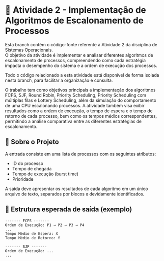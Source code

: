 # 📝 Atividade 2 - Implementação de Algoritmos de Escalonamento de Processos  

Esta branch contém o código-fonte referente à Atividade 2 da disciplina de Sistemas Operacionais.  
O objetivo da atividade é implementar e analisar diferentes algoritmos de escalonamento de processos, compreendendo como cada estratégia impacta o desempenho do sistema e a ordem de execução dos processos.  

Todo o código relacionado a esta atividade está disponível de forma isolada nesta branch, para facilitar a organização e consulta.

O trabalho tem como objetivos principais a implementação dos algoritmos FCFS, SJF, Round Robin, Priority Scheduling, Priority Scheduling com múltiplas filas e Lottery Scheduling, além da simulação do comportamento de uma CPU escalonando processos. A atividade também visa exibir resultados como a ordem de execução, o tempo de espera e o tempo de retorno de cada processo, bem como os tempos médios correspondentes, permitindo a análise comparativa entre as diferentes estratégias de escalonamento.

## 📝 Sobre o Projeto  

A entrada consiste em uma lista de processos com os seguintes atributos:  

- ID do processo  
- Tempo de chegada  
- Tempo de execução (burst time)  
- Prioridade  

A saída deve apresentar os resultados de cada algoritmo em um único arquivo de texto, separados por blocos e devidamente identificados.  

## 📂 Estrutura esperada de saída (exemplo)  

```xt
------- FCFS -------
Ordem de Execução: P1 → P2 → P3 → P4
...
Tempo Médio de Espera: X
Tempo Médio de Retorno: Y

------- SJF -------
Ordem de Execução: ...
...
